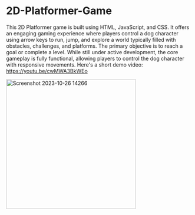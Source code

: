 # 2D-Platformer-Game
This 2D Platformer game is built using HTML, JavaScript, and CSS. It offers an engaging gaming experience where players control a dog character using arrow keys to run, jump, and explore a world typically filled with obstacles, challenges, and platforms. The primary objective is to reach a goal or complete a level. While still under active development, the core gameplay is fully functional, allowing players to control the dog character with responsive movements. Here's a short demo video: https://youtu.be/cwMWA3BkWEo

<img width="352" alt="Screenshot 2023-10-26 14266" src="https://github.com/ibrahim-work/2D-Platformer-Game/assets/125925656/911d867c-24f7-49a5-b8ad-1f54fa4c8903">

